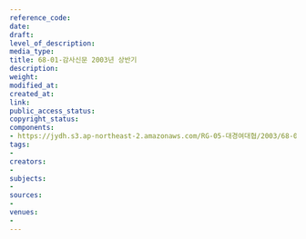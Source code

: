 ```yaml
---
reference_code: 
date: 
draft: 
level_of_description: 
media_type: 
title: 68-01-감사신문 2003년 상반기
description: 
weight: 
modified_at: 
created_at: 
link: 
public_access_status: 
copyright_status: 
components:
- https://jydh.s3.ap-northeast-2.amazonaws.com/RG-05-대경여대협/2003/68-01-감사신문+2003년+상반기.pdf
tags:
- 
creators:
- 
subjects:
- 
sources:
- 
venues:
- 
---
```

